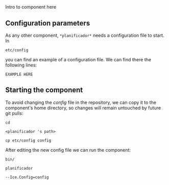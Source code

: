 ```
```
#
``` planificador
```
Intro to component here


## Configuration parameters
As any other component,
``` *planificador* ```
needs a configuration file to start. In

    etc/config

you can find an example of a configuration file. We can find there the following lines:

    EXAMPLE HERE

    
## Starting the component
To avoid changing the *config* file in the repository, we can copy it to the component's home directory, so changes will remain untouched by future git pulls:

    cd

``` <planificador 's path> ```

    cp etc/config config
    
After editing the new config file we can run the component:

    bin/

```planificador ```

    --Ice.Config=config
